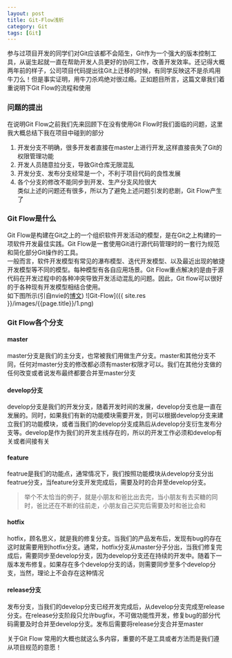 ```yaml
---
layout: post
title: Git-Flow浅析
category: Git
tags: [Git]
---
```


参与过项目开发的同学们对Git应该都不会陌生，Git作为一个强大的版本控制工具，从诞生起就一直在帮助开发人员更好的协同工作，改善开发效率。还记得大概两年前的样子，公司项目代码提出往Git上迁移的时候，有同学反映这不是杀鸡用牛刀么！但是事实证明，用牛刀杀鸡绝对很过瘾。正如题目所言，这篇文章我们着重说明下Git Flow的流程和使用

### 问题的提出
在说明Git Flow之前我们先来回顾下在没有使用Git Flow时我们面临的问题，这里我大概总结下我在项目中碰到的部分  
1. 开发分支不明确，很多开发者直接在<kp>master</kp>上进行开发,<kp>这样直接丧失了Git的权限管理功能</kp>  
2. 开发人员随意拉分支，导致Git仓库无限混乱  
3. 开发分支、发布分支经常是一个，不利于项目代码的良性发展  
4. 各个分支的修改不能同步到开发、生产分支<kp>风险很大</kp>  
类似上述的问题还有很多，所以为了避免上述问题引发的悲剧，Git Flow产生了

### Git Flow是什么
Git Flow是构建在Git之上的一个组织软件开发活动的模型，是在Git之上构建的一项软件开发最佳实践。Git Flow是一套使用Git进行源代码管理时的一套行为规范和简化部分Git操作的工具。  
一般而言，软件开发模型有常见的瀑布模型、迭代开发模型、以及最近出现的敏捷开发模型等不同的模型。每种模型有各自应用场景。Git Flow重点解决的是由于源代码在开发过程中的各种冲突导致开发活动混乱的问题。因此，Git flow可以很好的于各种现有开发模型相结合使用。  
如下图所示(引自nvie的[博文](http://nvie.com/posts/a-successful-git-branching-model/))
![Git-Flow]({{ site.res }}/images/{{page.title}}/1.png)

### Git Flow各个分支

#### master
master分支是我们的主分支，也常被我们用做生产分支。master和其他分支不同，任何对master分支的修改都必须有master权限才可以。我们在其他分支做的任何改变或者说发布最终都要合并至master分支

#### develop分支
develop分支是我们的开发分支，随着开发时间的发展，develop分支也是一直在发展的。同时，如果我们有新的功能模块需要开发，则可以根据develop分支来建立我们的功能模块，或者当我们的develop分支成熟后从develop分支衍生发布分支等。develop是作为我们的开发主线存在的，所以的开发工作必须和develop有关或者间接有关

#### feature
featrue是我们的功能点，通常情况下，我们按照功能模块从develop分支分出featrue分支，当feature分支开发完成后，需要及时的合并至develop分支。
>举个不太恰当的例子，就是小朋友和爸比出去完，当小朋友有去买糖的同时，爸比还在不断的往前走，小朋友自己买完后需要及时和爸比会和  

#### hotfix
hotfix，顾名思义，就是我的修复分支。当我们的产品发布后，发现有bug的存在这时就需要用到hotfix分支。通常，hotfix分支从master分子分出，当我们修复完成后，需要同步至develop分支，因为develop分支还在持续的开发中。随着下一版本发布修复。如果存在多个develop分支的话，则需要同步至多个develop分支，当然，理论上不会存在这种情况  

#### release分支
发布分支，当我们的develop分支已经开发完成后，从develop分支完成至release分支。在release分支阶段只允许bugfix，不可做功能性开发，修复bug的部分代码需要及时合并至develop分支。发布后需要将release分支合并至master  

关于Git Flow 常用的大概也就这么多内容，重要的不是工具或者方法而是我们遵从项目规范的意愿！
